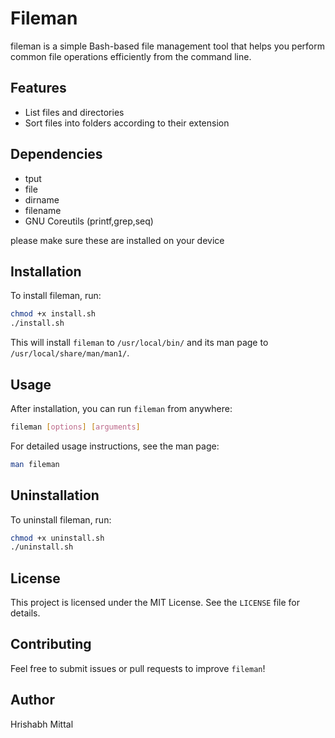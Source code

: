 # Fileman

fileman is a simple Bash-based file management tool that helps you perform common file operations efficiently from the command line.

## Features
- List files and directories
- Sort files into folders according to their extension

## Dependencies
- tput
- file
- dirname
- filename
- GNU Coreutils (printf,grep,seq)

please make sure these are installed on your device


## Installation
To install fileman, run:

```sh
chmod +x install.sh
./install.sh
```

This will install `fileman` to `/usr/local/bin/` and its man page to `/usr/local/share/man/man1/`.

## Usage
After installation, you can run `fileman` from anywhere:

```sh
fileman [options] [arguments]
```

For detailed usage instructions, see the man page:

```sh
man fileman
```

## Uninstallation
To uninstall fileman, run:

```sh
chmod +x uninstall.sh
./uninstall.sh
```

## License
This project is licensed under the MIT License. See the `LICENSE` file for details.

## Contributing
Feel free to submit issues or pull requests to improve `fileman`!

## Author
Hrishabh Mittal
